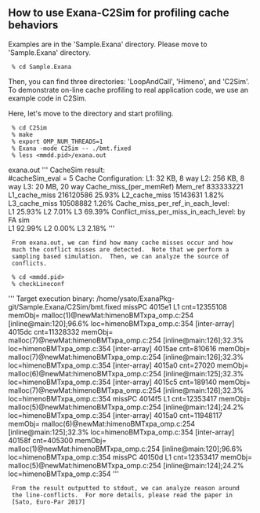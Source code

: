 
How to use Exana-C2Sim for profiling cache behaviors 
-------------------------------------------------------------

Examples are in the 'Sample.Exana' directory.  Please move to
'Sample.Exana' directory.  

     % cd Sample.Exana

Then, you can find three directories: 'LoopAndCall', 'Himeno', and
'C2Sim'.  To demonstrate on-line cache profiling to real application
code, we use an example code in C2Sim.

Here, let's move to the directory and start profiling.

     % cd C2Sim
     % make
     % export OMP_NUM_THREADS=1
     % Exana -mode C2Sim -- ./bmt.fixed 
     % less <mmdd.pid>/exana.out

exana.out
'''
CacheSim result:         
#cacheSim_eval = 5
  Cache Configuration:
  L1:  32 KB,  8 way
  L2: 256 KB,  8 way
  L3:  20 MB, 20 way
                Cache_miss_(per_memRef) 
  Mem_ref        833333221
  L1_cache_miss  216120586       25.93%
  L2_cache_miss   15143631        1.82% 
  L3_cache_miss   10508882        1.26% 
  Cache_miss_per_ref_in_each_level:   
          L1         25.93%
          L2          7.01%
          L3         69.39%
  Conflict_miss_per_miss_in_each_level: by FA sim   
          L1         92.99%
          L2          0.00%
          L3          2.18%
'''

     From exana.out, we can find how many cache misses occur and how
     much the conflict misses are detected.  Note that we perform a
     sampling based simulation.  Then, we can analyze the source of
     conflicts.

     % cd <mmdd.pid>
     % checkLineconf

'''
Target execution binary: /home/ysato/ExanaPkg-git/Sample.Exana/C2Sim/bmt.fixed
missPC 4015e1  L1 cnt=12355108  memObj= malloc(1)@newMat:himenoBMTxpa_omp.c:254 [inline@main:120];96.6% loc=himenoBMTxpa_omp.c:354
  [inter-array] 4015dc cnt=11328332  memObj= malloc(7)@newMat:himenoBMTxpa_omp.c:254 [inline@main:126];32.3% loc=himenoBMTxpa_omp.c:354
  [inter-array] 4015ae cnt=810616  memObj= malloc(7)@newMat:himenoBMTxpa_omp.c:254 [inline@main:126];32.3% loc=himenoBMTxpa_omp.c:354
  [inter-array] 4015a0 cnt=27020  memObj= malloc(6)@newMat:himenoBMTxpa_omp.c:254 [inline@main:125];32.3% loc=himenoBMTxpa_omp.c:354
  [inter-array] 4015c5 cnt=189140  memObj= malloc(7)@newMat:himenoBMTxpa_omp.c:254 [inline@main:126];32.3% loc=himenoBMTxpa_omp.c:354
missPC 4014f5  L1 cnt=12353417  memObj= malloc(5)@newMat:himenoBMTxpa_omp.c:254 [inline@main:124];24.2% loc=himenoBMTxpa_omp.c:354
  [inter-array] 4015a0 cnt=11948117  memObj= malloc(6)@newMat:himenoBMTxpa_omp.c:254 [inline@main:125];32.3% loc=himenoBMTxpa_omp.c:354
  [inter-array] 40158f cnt=405300  memObj= malloc(1)@newMat:himenoBMTxpa_omp.c:254 [inline@main:120];96.6% loc=himenoBMTxpa_omp.c:354
missPC 40150d  L1 cnt=12353417  memObj= malloc(5)@newMat:himenoBMTxpa_omp.c:254 [inline@main:124];24.2% loc=himenoBMTxpa_omp.c:354
'''

     From the result outputted to stdout, we can analyze reason around
     the line-conflicts.  For more details, please read the paper in
     [Sato, Euro-Par 2017]
